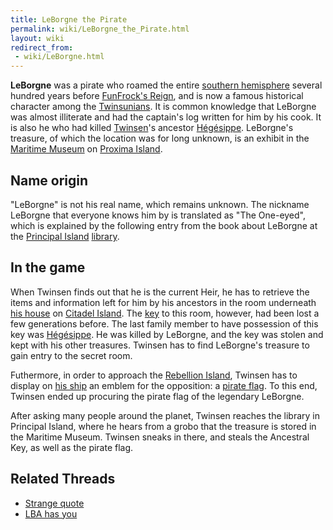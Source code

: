 ```yaml
---
title: LeBorgne the Pirate
permalink: wiki/LeBorgne_the_Pirate.html
layout: wiki
redirect_from:
 - wiki/LeBorgne.html
---
```


**LeBorgne** was a pirate who roamed the entire [southern
hemisphere](southern_hemisphere "wikilink") several hundred years before
[FunFrock's Reign](FunFrock's_Reign "wikilink"), and is now a famous
historical character among the [Twinsunians](Twinsun "wikilink"). It is
common knowledge that LeBorgne was almost illiterate and had the
captain's log written for him by his cook. It is also he who had killed
[Twinsen](Twinsen "wikilink")'s ancestor
[Hégésippe](Hégésippe "wikilink"). LeBorgne's treasure, of which the
location was for long unknown, is an exhibit in the [Maritime
Museum](Maritime_Museum "wikilink") on [Proxima
Island](Proxima_Island "wikilink").

## Name origin

"LeBorgne" is not his real name, which remains unknown. The nickname
LeBorgne that everyone knows him by is translated as "The One-eyed",
which is explained by the following entry from the book about LeBorgne
at the [Principal Island](Principal_Island "wikilink")
[library](library "wikilink").

## In the game

When Twinsen finds out that he is the current Heir, he has to retrieve
the items and information left for him by his ancestors in the room
underneath [his house](Twinsen's_house "wikilink") on [Citadel
Island](Citadel_Island "wikilink"). The [key](Ancestral_Key "wikilink")
to this room, however, had been lost a few generations before. The last
family member to have possession of this key was
[Hégésippe](Hégésippe "wikilink"). He was killed by LeBorgne, and the
key was stolen and kept with his other treasures. Twinsen has to find
LeBorgne's treasure to gain entry to the secret room.

Futhermore, in order to approach the [Rebellion
Island](Rebellion_Island "wikilink"), Twinsen has to display on [his
ship](catamaran "wikilink") an emblem for the opposition: a [pirate
flag](pirate_flag "wikilink"). To this end, Twinsen ended up procuring
the pirate flag of the legendary LeBorgne.

After asking many people around the planet, Twinsen reaches the library
in Principal Island, where he hears from a grobo that the treasure is
stored in the Maritime Museum. Twinsen sneaks in there, and steals the
Ancestral Key, as well as the pirate flag.

## Related Threads

- [Strange quote](https://forum.magicball.net/showthread.php?t=7783)
- [LBA has you](https://forum.magicball.net/showthread.php?t=6675)
